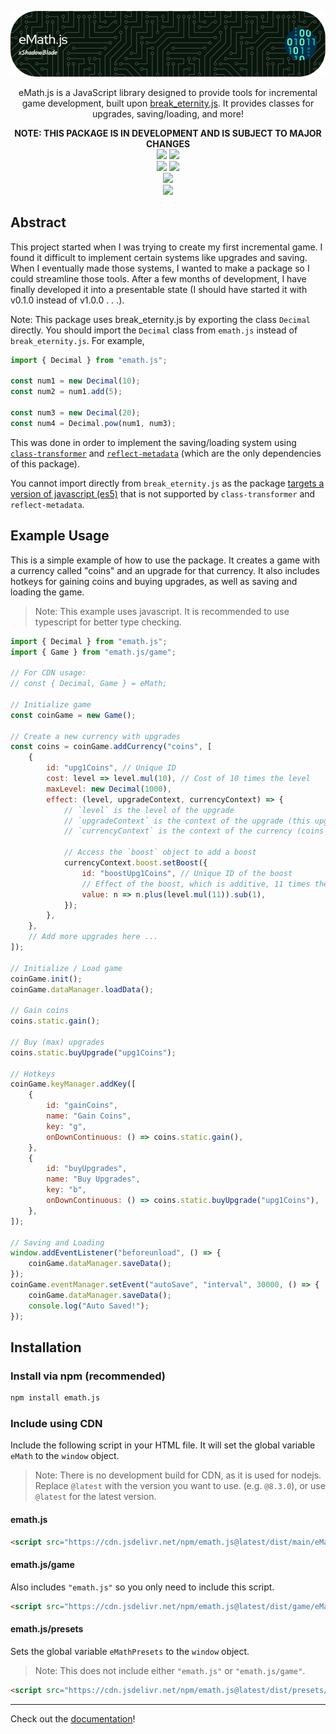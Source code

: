 ![Header](https://raw.githubusercontent.com/xShadowBlade/emath.js/main/documentation/static/img/banner.png)

<div align="center">
eMath.js is a JavaScript library designed to provide tools for incremental game development, built upon <a href="https://github.com/Patashu/break_eternity.js">break_eternity.js</a>. It provides classes for upgrades, saving/loading, and more!

**NOTE: THIS PACKAGE IS IN DEVELOPMENT AND IS SUBJECT TO MAJOR CHANGES**
<br>
<a href="https://github.com/xShadowBlade/emath.js/commits/main" alt=""><img src="https://img.shields.io/github/last-commit/xShadowBlade/emath.js?label=last%20update&style=for-the-badge"></a>
<a href="https://github.com/xShadowBlade/emath.js/commits/main" alt=""><img src="https://img.shields.io/github/commit-activity/w/xShadowBlade/emath.js?label=updates&style=for-the-badge"></a>
<br>
<img src="https://img.shields.io/github/stars/xShadowBlade/emath.js?color=yellow&style=for-the-badge">
<a href="https://github.com/xShadowBlade/emath.js/issues" alt=""><img src="https://img.shields.io/github/issues/xShadowBlade/emath.js?style=for-the-badge"></a>
<br><img src="https://img.shields.io/github/v/release/xShadowBlade/emath.js?color=green&style=for-the-badge">
<br><img src="https://img.shields.io/badge/Made%20by%3A-xShadowBlade%232720-blue?style=social&logo=discord">
</div>

## Abstract

This project started when I was trying to create my first incremental game. I found it difficult to implement certain systems like upgrades and saving. When I eventually made those systems, I wanted to make a package so I could streamline those tools. After a few months of development, I have finally developed it into a presentable state (I should have started it with v0.1.0 instead of v1.0.0 . . .).

Note: This package uses break_eternity.js by exporting the class `Decimal` directly. You should import the `Decimal` class from `emath.js` instead of `break_eternity.js`. For example,

```js
import { Decimal } from "emath.js";

const num1 = new Decimal(10);
const num2 = num1.add(5);

const num3 = new Decimal(20);
const num4 = Decimal.pow(num1, num3);
```

This was done in order to implement the saving/loading system using [`class-transformer`](https://github.com/typestack/class-transformer) and [`reflect-metadata`](https://github.com/rbuckton/reflect-metadata) (which are the only dependencies of this package).

You cannot import directly from `break_eternity.js` as the package [targets a version of javascript (es5)](https://github.com/Patashu/break_eternity.js/issues/114) that is not supported by `class-transformer` and `reflect-metadata`.

<!-- ## Features

- [**Currency System**]: Create currencies with upgrades and boosts (e.g. modifiers, multipliers, effect of upgrades, etc.)
- [**Upgrade System**]: Create upgrades for currencies with costs, effects, and more. -->

## Example Usage

This is a simple example of how to use the package. It creates a game with a currency called "coins" and an upgrade for that currency. It also includes hotkeys for gaining coins and buying upgrades, as well as saving and loading the game.

> Note: This example uses javascript. It is recommended to use typescript for better type checking.

```js
import { Decimal } from "emath.js";
import { Game } from "emath.js/game";

// For CDN usage:
// const { Decimal, Game } = eMath; 

// Initialize game
const coinGame = new Game();

// Create a new currency with upgrades
const coins = coinGame.addCurrency("coins", [
    {
        id: "upg1Coins", // Unique ID
        cost: level => level.mul(10), // Cost of 10 times the level
        maxLevel: new Decimal(1000),
        effect: (level, upgradeContext, currencyContext) => {
            // `level` is the level of the upgrade
            // `upgradeContext` is the context of the upgrade (this upgrade)
            // `currencyContext` is the context of the currency (coins in this case)

            // Access the `boost` object to add a boost
            currencyContext.boost.setBoost({
                id: "boostUpg1Coins", // Unique ID of the boost
                // Effect of the boost, which is additive, 11 times the level of the upgrade
                value: n => n.plus(level.mul(11)).sub(1),
            });
        },
    },
    // Add more upgrades here ...
]);

// Initialize / Load game
coinGame.init();
coinGame.dataManager.loadData();

// Gain coins
coins.static.gain();

// Buy (max) upgrades
coins.static.buyUpgrade("upg1Coins");

// Hotkeys
coinGame.keyManager.addKey([
    {
        id: "gainCoins",
        name: "Gain Coins",
        key: "g",
        onDownContinuous: () => coins.static.gain(),
    },
    {
        id: "buyUpgrades",
        name: "Buy Upgrades",
        key: "b",
        onDownContinuous: () => coins.static.buyUpgrade("upg1Coins"),
    },
]);

// Saving and Loading
window.addEventListener("beforeunload", () => {
    coinGame.dataManager.saveData();
});
coinGame.eventManager.setEvent("autoSave", "interval", 30000, () => {
    coinGame.dataManager.saveData();
    console.log("Auto Saved!");
});
```

## Installation

### Install via npm (recommended)

```bash
npm install emath.js
```

### Include using CDN

Include the following script in your HTML file. It will set the global variable `eMath` to the `window` object.

> Note: There is no development build for CDN, as it is used for nodejs.
> Replace `@latest` with the version you want to use. (e.g. `@8.3.0`), or use `@latest` for the latest version.

#### emath.js

```html
<script src="https://cdn.jsdelivr.net/npm/emath.js@latest/dist/main/eMath.min.js"></script>
```

#### emath.js/game

Also includes `"emath.js"` so you only need to include this script.

```html
<script src="https://cdn.jsdelivr.net/npm/emath.js@latest/dist/game/eMath.game.min.js"></script>
```

#### emath.js/presets

Sets the global variable `eMathPresets` to the `window` object.

> Note: This does not include either `"emath.js"` or `"emath.js/game"`.

```html
<script src="https://cdn.jsdelivr.net/npm/emath.js@latest/dist/presets/eMath.presets.min.js"></script>
```

---

Check out the [documentation](https://xshadowblade.github.io/emath.js/)!
